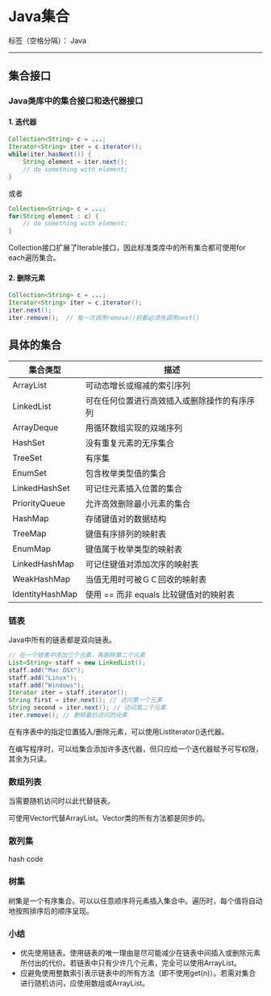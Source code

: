 # Java集合

标签（空格分隔）： Java

---

## 集合接口

### Java类库中的集合接口和迭代器接口

#### 1. 迭代器

```java
Collection<String> c = ...;
Iterator<String> iter = c.iterator();
while(iter.hasNext()) {
    String element = iter.next();
    // do something with element;
}
```

或者

```java
Collection<String> c = ...;
for(String element : c) {
    // do something with element;
}
```
Collection接口扩展了Iterable接口，因此标准类库中的所有集合都可使用for each遍历集合。

#### 2. 删除元素

```java
Collection<String> c = ...;
Iterator<String> iter = c.iterator();
iter.next();
iter.remove();  // 每一次调用remove()前都必须先调用next()
```

## 具体的集合

| 集合类型 | 描述 |
| --- | --- |
| ArrayList | 可动态增长或缩减的索引序列 |
| LinkedList | 可在任何位置进行高效插入或删除操作的有序序列 |
| ArrayDeque | 用循环数组实现的双端序列 |
| HashSet | 没有重复元素的无序集合 |
| TreeSet | 有序集 |
| EnumSet | 包含枚举类型值的集合 |
| LinkedHashSet | 可记住元素插入位置的集合 |
| PriorityQueue | 允许高效删除最小元素的集合 |
| HashMap | 存储键值对的数据结构 |
| TreeMap | 键值有序排列的映射表 |
| EnumMap | 键值属于枚举类型的映射表 |
| LinkedHashMap | 可记住键值对添加次序的映射表 |
| WeakHashMap | 当值无用时可被ＧＣ回收的映射表 |
| IdentityHashMap | 使用 == 而非 equals 比较键值对的映射表 |

### 链表

Java中所有的链表都是双向链表。

```java
// 在一个链表中添加三个元素，再删除第二个元素
List<String> staff = new LinkedList();
staff.add("Mac OSX");
staff.add("Linux");
staff.add("Windows");
Iterator iter = staff.iterator();
String first = iter.next(); // 访问第一个元素
String second = iter.next(); // 访问第二个元素
iter.remove(); // 删除最后访问的元素
```

在有序表中的指定位置插入/删除元素，可以使用ListIterator()迭代器。

在编写程序时，可以给集合添加许多迭代器，但只应给一个迭代器赋予可写权限，其余为只读。

### 数组列表

当需要随机访问时以此代替链表。

可使用Vector代替ArrayList。Vector类的所有方法都是同步的。

### 散列集

hash code

### 树集

树集是一个有序集合。可以以任意顺序将元素插入集合中。遍历时，每个值将自动地按照排序后的顺序呈现。


### 小结

* 优先使用链表。使用链表的唯一理由是尽可能减少在链表中间插入或删除元素所付出的代价。若链表中只有少许几个元素，完全可以使用ArrayList。
* 应避免使用整数索引表示链表中的所有方法（即不使用get(n)）。若需对集合进行随机访问，应使用数组或ArrayList。
